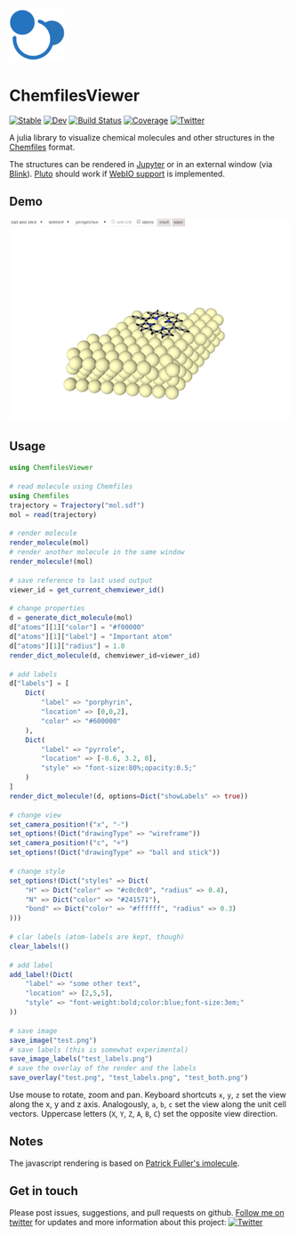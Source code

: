 <p>
    <img width="100" height="100" src="docs/src/assets/logo.svg?raw=true" />
</p>

# ChemfilesViewer

[![Stable](https://img.shields.io/badge/docs-stable-blue.svg)](https://alexriss.github.io/ChemfilesViewer.jl/stable)
[![Dev](https://img.shields.io/badge/docs-dev-blue.svg)](https://alexriss.github.io/ChemfilesViewer.jl/dev)
[![Build Status](https://github.com/alexriss/ChemfilesViewer.jl/workflows/CI/badge.svg)](https://github.com/alexriss/ChemfilesViewer.jl/actions)
[![Coverage](https://codecov.io/gh/alexriss/ChemfilesViewer.jl/branch/main/graph/badge.svg)](https://codecov.io/gh/alexriss/ChemfilesViewer.jl)
<a href="https://twitter.com/00alexx"><img src="https://img.shields.io/twitter/follow/00alexx?style=social" alt="Twitter"></a>

A julia library to visualize chemical molecules and other structures in the [Chemfiles](https://github.com/chemfiles/Chemfiles.jl) format.

The structures can be rendered in [Jupyter](https://jupyter.org/) or in an external window (via [Blink](https://github.com/JuliaGizmos/Blink.jl)). [Pluto](https://github.com/fonsp/Pluto.jl) should work if [WebIO support](https://github.com/fonsp/Pluto.jl/pull/991) is implemented.

## Demo

![demo](screenshot.gif)

## Usage

```julia
using ChemfilesViewer

# read molecule using Chemfiles
using Chemfiles
trajectory = Trajectory("mol.sdf")
mol = read(trajectory)

# render molecule
render_molecule(mol)
# render another molecule in the same window
render_molecule!(mol)

# save reference to last used output
viewer_id = get_current_chemviewer_id()
    
# change properties
d = generate_dict_molecule(mol)
d["atoms"][1]["color"] = "#f00000"
d["atoms"][1]["label"] = "Important atom"
d["atoms"][1]["radius"] = 1.0
render_dict_molecule(d, chemviewer_id=viewer_id)

# add labels
d["labels"] = [
    Dict(
        "label" => "porphyrin",
        "location" => [0,0,2],
        "color" => "#600000"
    ),
    Dict(
        "label" => "pyrrole",
        "location" => [-0.6, 3.2, 0],
        "style" => "font-size:80%;opacity:0.5;"
    )
]
render_dict_molecule!(d, options=Dict("showLabels" => true))

# change view
set_camera_position!("x", "-")
set_options!(Dict("drawingType" => "wireframe"))
set_camera_position!("c", "+")
set_options!(Dict("drawingType" => "ball and stick"))

# change style
set_options!(Dict("styles" => Dict(
    "H" => Dict("color" => "#c0c0c0", "radius" => 0.4),
    "N" => Dict("color" => "#241571"),
    "bond" => Dict("color" => "#ffffff", "radius" => 0.3)
)))

# clar labels (atom-labels are kept, though)
clear_labels!()

# add label
add_label!(Dict(
    "label" => "some other text",
    "location" => [2,5,5],
    "style" => "font-weight:bold;color:blue;font-size:3em;"
))

# save image
save_image("test.png")
# save labels (this is somewhat experimental)
save_image_labels("test_labels.png")
# save the overlay of the render and the labels
save_overlay("test.png", "test_labels.png", "test_both.png")
```

Use mouse to rotate, zoom and pan. Keyboard shortcuts `x`, `y`, `z` set the view along the x, y and z axis.
Analogously, `a`, `b`, `c` set the view along the unit cell vectors. Uppercase letters (`X`, `Y`, `Z`, `A`, `B`, `C`) set the opposite view direction.

## Notes

The javascript rendering is based on [Patrick Fuller's imolecule](https://github.com/patrickfuller/imolecule).

## Get in touch

Please post issues, suggestions, and pull requests on github. <a href="https://twitter.com/00alexx">Follow me on twitter</a> for updates and more information about this project: 
<a href="https://twitter.com/00alexx"><img src="https://img.shields.io/twitter/follow/00alexx?style=social" alt="Twitter"></a>

